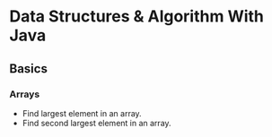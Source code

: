 # Data Structures & Algorithm With Java
## Basics
### Arrays
- Find largest element in an array.
- Find second largest element in an array.
